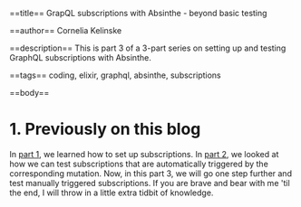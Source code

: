 ==title==
GrapQL subscriptions with Absinthe - beyond basic testing

==author==
Cornelia Kelinske

==description==
This is part 3 of a 3-part series on setting up and testing GraphQL subscriptions with Absinthe.

==tags==
coding, elixir, graphql, absinthe, subscriptions

==body==

# 1. Previously on this blog

In [part 1](https://connie.codes/post/graphql_subscription_setup), we learned how to set up subscriptions. In [part 2](https://connie.codes/post/graphql_subscription_testing_pt.1), we looked at how we can test subscriptions that are automatically triggered by the corresponding mutation. Now, in this part 3, we will go one step further and test manually triggered subscriptions. If you are brave and bear with me 'til the end, I will throw in a little extra tidbit of knowledge. 

